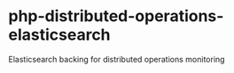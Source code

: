 # php-distributed-operations-elasticsearch
Elasticsearch backing for distributed operations monitoring
